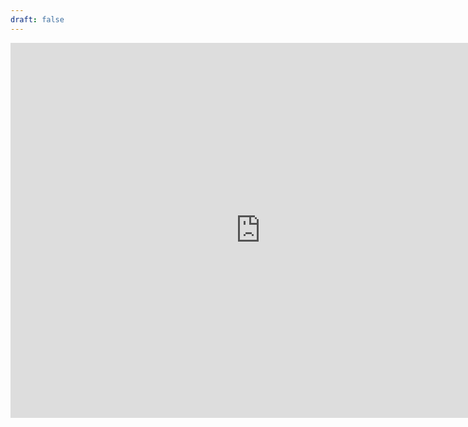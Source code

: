 ```yaml
---
draft: false
---
```


<div style="text-align: center;">
<iframe src="https://form.victorianobennett.wedding/rsvp/" style="border:0px #ffffff none;" name="myiFrame" scrolling="no" frameborder="1" marginheight="0px" marginwidth="0px" height="600px" width="800px" allowfullscreen></iframe>
</div>


